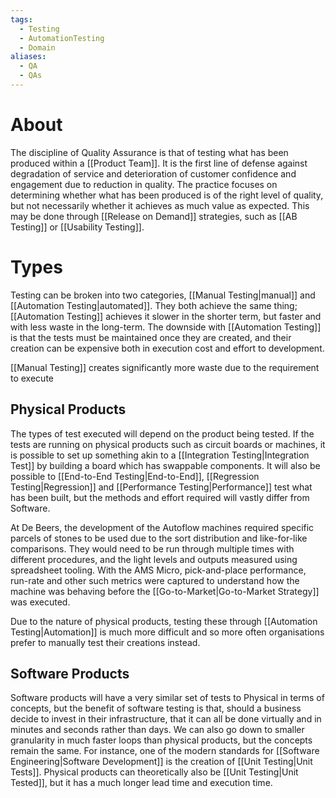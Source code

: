```yaml
---
tags:
  - Testing
  - AutomationTesting
  - Domain
aliases:
  - QA
  - QAs
---
```

# About
The discipline of Quality Assurance is that of testing what has been produced within a [[Product Team]]. It is the first line of defense against degradation of service and deterioration of customer confidence and engagement due to reduction in quality. The practice focuses on determining whether what has been produced is of the right level of quality, but not necessarily whether it achieves as much value as expected. This may be done through [[Release on Demand]] strategies, such as [[AB Testing]] or [[Usability Testing]].
# Types
Testing can be broken into two categories, [[Manual Testing|manual]] and [[Automation Testing|automated]]. They both achieve the same thing; [[Automation Testing]] achieves it slower in the shorter term, but faster and with less waste in the long-term. The downside with [[Automation Testing]] is that the tests must be maintained once they are created, and their creation can be expensive both in execution cost and effort to development.

[[Manual Testing]] creates significantly more waste due to the requirement to execute
## Physical Products
The types of test executed will depend on the product being tested. If the tests are running on physical products such as circuit boards or machines, it is possible to set up something akin to a [[Integration Testing|Integration Test]] by building a board which has swappable components. It will also be possible to [[End-to-End Testing|End-to-End]], [[Regression Testing|Regression]] and [[Performance Testing|Performance]] test what has been built, but the methods and effort required will vastly differ from Software. 

At De Beers, the development of the Autoflow machines required specific parcels of stones to be used due to the sort distribution and like-for-like comparisons. They would need to be run through multiple times with different procedures, and the light levels and outputs measured using spreadsheet tooling. With the AMS Micro, pick-and-place performance, run-rate and other such metrics were captured to understand how the machine was behaving before the [[Go-to-Market|Go-to-Market Strategy]] was executed.

Due to the nature of physical products, testing these through [[Automation Testing|Automation]] is much more difficult and so more often organisations prefer to manually test their creations instead.
## Software Products
Software products will have a very similar set of tests to Physical in terms of concepts, but the benefit of software testing is that, should a business decide to invest in their infrastructure, that it can all be done virtually and in minutes and seconds rather than days. We can also go down to smaller granularity in much faster loops than physical products, but the concepts remain the same. For instance, one of the modern standards for [[Software Engineering|Software Development]] is the creation of [[Unit Testing|Unit Tests]]. Physical products can theoretically also be [[Unit Testing|Unit Tested]], but it has a much longer lead time and execution time. 